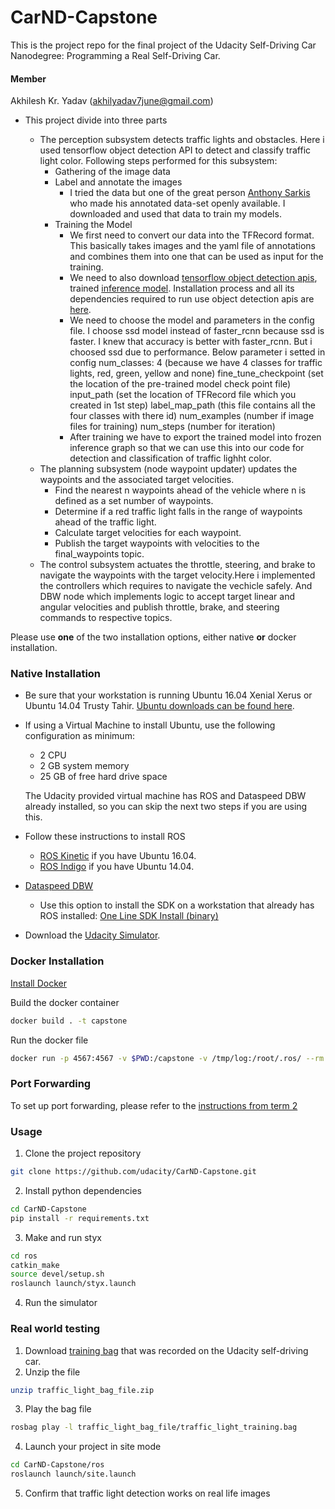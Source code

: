 
# CarND-Capstone

This is the project repo for the final project of the Udacity Self-Driving Car Nanodegree: Programming a Real Self-Driving Car.

#### Member
Akhilesh Kr. Yadav (akhilyadav7june@gmail.com)

* This project divide into three parts
    
    * The perception subsystem detects traffic lights and obstacles. Here i used tensorflow object detection API to detect and classify traffic light color. Following steps performed for this subsystem:
        * Gathering of the image data
        * Label and annotate the images
            * I tried the data but one of the great person [Anthony Sarkis](https://medium.com/@anthony_sarkis) who made his annotated data-set openly available. I downloaded and used that data to train my models.
        * Training the Model
            * We first need to convert our data into the TFRecord format. This basically takes images and the yaml file of annotations and combines them into one that can be used as input for the training.    
            * We need to also download [tensorflow object detection apis](https://github.com/tensorflow/models/tree/289a2f99a7df528f6193a5ab3ee284ff3112b731), trained [inference model](https://github.com/tensorflow/models/blob/289a2f99a7df528f6193a5ab3ee284ff3112b731/object_detection/g3doc/detection_model_zoo.md). Installation process and all its dependencies required to run use object detection apis are [here](https://github.com/tensorflow/models/blob/289a2f99a7df528f6193a5ab3ee284ff3112b731/object_detection/g3doc/installation.md).
            * We need to choose the model and parameters in the config file. I choose ssd model instead of faster_rcnn because ssd is faster. I knew that accuracy is better with faster_rcnn. But i choosed ssd due to performance. Below parameter i setted in config
              num_classes: 4  (because we have 4 classes for traffic lights, red, green, yellow and none) 
              fine_tune_checkpoint (set the location of the pre-trained model check point file)
              input_path (set the location of TFRecord file which you created in 1st step)
              label_map_path (this file contains all the four classes with there id)
              num_examples (number if image files for training)
              num_steps (number for iteration)
            * After training we have to export the trained model into frozen inference graph so that we can use this into our code for detection and classification of traffic lighht color.
    * The planning subsystem (node waypoint updater) updates the waypoints and the associated target velocities.
        * Find the nearest n waypoints ahead of the vehicle where n is defined as a set number of waypoints.
        * Determine if a red traffic light falls in the range of waypoints ahead of the traffic light.
        * Calculate target velocities for each waypoint.
        * Publish the target waypoints with velocities to the final_waypoints topic.
    * The control subsystem actuates the throttle, steering, and brake to navigate the waypoints with the target velocity.Here i implemented the controllers which requires to navigate the vechicle safely. And DBW node which implements logic to accept target linear and angular velocities and publish throttle, brake, and steering commands to respective topics.


Please use **one** of the two installation options, either native **or** docker installation.

### Native Installation

* Be sure that your workstation is running Ubuntu 16.04 Xenial Xerus or Ubuntu 14.04 Trusty Tahir. [Ubuntu downloads can be found here](https://www.ubuntu.com/download/desktop).
* If using a Virtual Machine to install Ubuntu, use the following configuration as minimum:
  * 2 CPU
  * 2 GB system memory
  * 25 GB of free hard drive space

  The Udacity provided virtual machine has ROS and Dataspeed DBW already installed, so you can skip the next two steps if you are using this.

* Follow these instructions to install ROS
  * [ROS Kinetic](http://wiki.ros.org/kinetic/Installation/Ubuntu) if you have Ubuntu 16.04.
  * [ROS Indigo](http://wiki.ros.org/indigo/Installation/Ubuntu) if you have Ubuntu 14.04.
* [Dataspeed DBW](https://bitbucket.org/DataspeedInc/dbw_mkz_ros)
  * Use this option to install the SDK on a workstation that already has ROS installed: [One Line SDK Install (binary)](https://bitbucket.org/DataspeedInc/dbw_mkz_ros/src/81e63fcc335d7b64139d7482017d6a97b405e250/ROS_SETUP.md?fileviewer=file-view-default)
* Download the [Udacity Simulator](https://github.com/udacity/CarND-Capstone/releases).

### Docker Installation
[Install Docker](https://docs.docker.com/engine/installation/)

Build the docker container
```bash
docker build . -t capstone
```

Run the docker file
```bash
docker run -p 4567:4567 -v $PWD:/capstone -v /tmp/log:/root/.ros/ --rm -it capstone
```

### Port Forwarding
To set up port forwarding, please refer to the [instructions from term 2](https://classroom.udacity.com/nanodegrees/nd013/parts/40f38239-66b6-46ec-ae68-03afd8a601c8/modules/0949fca6-b379-42af-a919-ee50aa304e6a/lessons/f758c44c-5e40-4e01-93b5-1a82aa4e044f/concepts/16cf4a78-4fc7-49e1-8621-3450ca938b77)

### Usage

1. Clone the project repository
```bash
git clone https://github.com/udacity/CarND-Capstone.git
```

2. Install python dependencies
```bash
cd CarND-Capstone
pip install -r requirements.txt
```
3. Make and run styx
```bash
cd ros
catkin_make
source devel/setup.sh
roslaunch launch/styx.launch
```
4. Run the simulator

### Real world testing
1. Download [training bag](https://s3-us-west-1.amazonaws.com/udacity-selfdrivingcar/traffic_light_bag_file.zip) that was recorded on the Udacity self-driving car.
2. Unzip the file
```bash
unzip traffic_light_bag_file.zip
```
3. Play the bag file
```bash
rosbag play -l traffic_light_bag_file/traffic_light_training.bag
```
4. Launch your project in site mode
```bash
cd CarND-Capstone/ros
roslaunch launch/site.launch
```
5. Confirm that traffic light detection works on real life images
